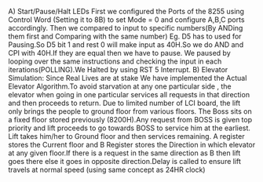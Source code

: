 A) Start/Pause/Halt LEDs
	First we configured the Ports of the 8255 using Control Word (Setting it to 8B) to set Mode = 0 and configure A,B,C ports accordingly.
	Then we compared to input to specific numbers(By ANDing them first and Comparing with the same number) Eg. D5 has to used for Pausing.So D5 bit 1 and rest 0 will make input as 40H.So we do AND and CPI with 40H.If they are equal then we have to pause.
	We paused by looping over the same instructions and checking the input in each iterations(POLLING).We Halted by using RST 5 Interrupt.
B) Elevator Simulation:
	Since Real Lives are at stake We have implemented the Actual Elevator Algorithm.To avoid starvation at any one particular side , the elevator when going in one particular services all requests in that direction and then proceeds to return.
	Due to limited number of LCI board, the lift only brings the people to ground floor from various floors.
	The Boss sits on a fixed floor stored previously (8200H).Any request from BOSS is given top priority and lift proceeds to go towards BOSS to service him at the earliest. Lift takes him/her to Ground floor and then services remaining.
	A register stores the Current floor and B Register stores the Direction in which elevator at any given floor.If there is a request in the same direction as B then lift goes there else it goes in opposite direction.Delay is called to ensure lift travels at normal speed (using same concept as 24HR clock)